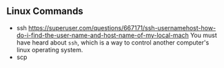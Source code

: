## Linux Commands
- ssh
https://superuser.com/questions/667171/ssh-usernamehost-how-do-i-find-the-user-name-and-host-name-of-my-local-mach
You must have heard about `ssh`, which is a way to control another computer's linux operating system.
- scp
<!--stackedit_data:
eyJoaXN0b3J5IjpbMTk5ODU4MTQ5MCwtMTcxODMzNzg2NiwxNT
YwMzA1NzUzXX0=
-->